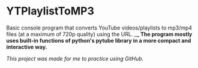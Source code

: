 # YTPlaylistToMP3

Basic console program that converts YouTube videos/playlists to mp3/mp4 files (at a maximum of 720p quality) using the URL. \_**\_
The program mostly uses built-in functions of python's pytube library in a more compact and interactive way.**

_This project was made for me to practice using GitHub._
